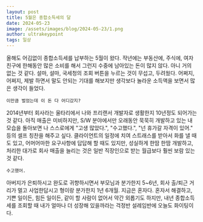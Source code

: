 ```yaml
---
layout: post
title: 5월은 종합소득세의 달
date: 2024-05-23
image: /assets/images/blog/2024-05-23/1.png
author: ultrakeypoint
tags: 일상
---
```


올해도 어김없이 종합소득세를 납부하는 5월이 왔다. 작년에는 부동산에, 주식에, 여자친구에 한해동안 많은 소비를 해서 그런지 수중에 남아있는 돈이 많지 않다. 아니 거의 없는 것 같다. 설마, 설마, 국세청의 조회 버튼을 누르는 것이 무섭고, 두려웠다. 어쩌지, 어쩌지, 제발 하면서 말도 안되는 기대를 해보지만 생각보다 놀라운 소득액을 보면서 많은 생각이 들었다.

`이만큼 벌었는데 이 돈 다 어디갔지?`

2014년부터 회사라는 울타리에서 나와 프리랜서 개발자로 생활한지 10년정도 되어가는 것 같다. 아직 매출은 미비하지만, S/W 분야에서만 오래동안 묵묵히 개발하고 있는 내 모습을 돌아보면 나 스스로에게 "고생 많았다.", "수고했다.", "넌 휴가갈 자격이 있어." 등의 셀프 칭찬을 해주고 싶다. 클라이언트의 일정에 치여 스트래스를 받아서 화를 낼 때도 있고, 어머어마한 요구사항에 답답해 할 때도 있지만, 성실하게 한땀 한땀 개발하고, 처리한 대가로 회사 매출을 늘리는 것은 일반 직장인으로 받는 월급보다 훨씬 보람 있는 것 같다.

`수고했어.`

아버지가 은퇴하시고 완도로 귀향하시면서 부모님과 분가한지 5~6년, 회사 출/퇴근 거리가 멀고 사업한답시고 형이랑 분가한지 1년 6개월. 지금은 혼자다. 혼자서 해결하고, 기쁜 일이든, 힘든 일이든, 같이 할 사람이 없어서 약간 외롭기도 하지만, 내년 종합소득세를 조회할 때 내가 얼마나 더 성장해 있을까라는 걱정반 설레임반에 오늘도 화이팅이다.
